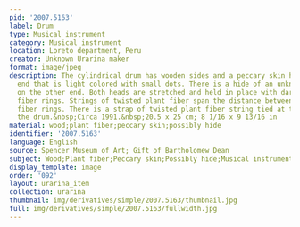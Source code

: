 ```yaml
---
pid: '2007.5163'
label: Drum
type: Musical instrument
category: Musical instrument
location: Loreto department, Peru
creator: Unknown Urarina maker
format: image/jpeg
description: The cylindrical drum has wooden sides and a peccary skin head on one
  end that is light colored with small dots. There is a hide of an unknown animal
  on the other end. Both heads are stretched and held in place with dark brown plant
  fiber rings. Strings of twisted plant fiber span the distance between the plant
  fiber rings. There is a strap of twisted plant fiber string tied at the middle of
  the drum.&nbsp;Circa 1991.&nbsp;20.5 x 25 cm; 8 1/16 x 9 13/16 in
material: wood;plant fiber;peccary skin;possibly hide
identifier: '2007.5163'
language: English
source: Spencer Museum of Art; Gift of Bartholomew Dean
subject: Wood;Plant fiber;Peccary skin;Possibly hide;Musical instruments
display_template: image
order: '092'
layout: urarina_item
collection: urarina
thumbnail: img/derivatives/simple/2007.5163/thumbnail.jpg
full: img/derivatives/simple/2007.5163/fullwidth.jpg
---
```


